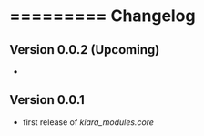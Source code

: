 =========
Changelog
=========

## Version 0.0.2 (Upcoming)

-

## Version 0.0.1

- first release of *kiara_modules.core*
